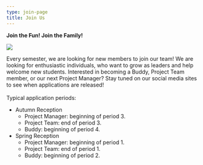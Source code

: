 ```yaml
---
type: join-page
title: Join Us
---
```

**Join the Fun! Join the Family!**

![](/./join-us-website-page.jpg)

Every semester, we are looking for new members to join our team! We are looking for enthusiastic individuals, who want to grow as leaders and help welcome new students. Interested in becoming a Buddy, Project Team member, or our next Project Manager? Stay tuned on our social media sites to see when applications are released! \
\
Typical application periods:

* Autumn Reception
  * Project Manager: beginning of period 3.
  * Project Team: end of period 3.
  * Buddy: beginning of period 4.
* Spring Reception
  * Project Manager: beginning of period 1.
  * Project Team: end of period 1.
  * Buddy: beginning of period 2.
